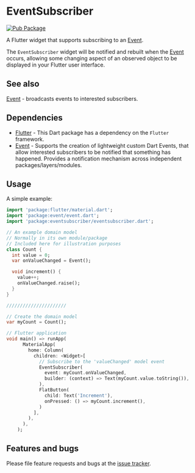 # EventSubscriber

[![Pub Package](https://img.shields.io/pub/v/eventsubscriber.svg?style=flat-square)](https://pub.dev/packages/eventsubscriber)

A Flutter widget that supports subscribing to an [Event].

 The `EventSubscriber` widget will be notified and rebuilt when the [Event] occurs, allowing some changing aspect of an observed object to be displayed in your Flutter user interface.

## See also

[Event] - broadcasts events to interested subscribers.

## Dependencies

- [Flutter][flutter] - This Dart package has a dependency on the `Flutter` framework.
- [Event] - Supports the creation of lightweight custom Dart Events, that allow interested subscribers to be notified that something has happened. Provides a notification mechanism across independent packages/layers/modules.

## Usage

A simple example:

```dart
import 'package:flutter/material.dart';
import 'package:event/event.dart';
import 'package:eventsubscriber/eventsubscriber.dart';

// An example domain model
// Normally in its own module/package
// Included here for illustration purposes
class Count {
  int value = 0;
  var onValueChanged = Event();

  void increment() {
    value++;
    onValueChanged.raise();
  }
}

//////////////////////

// Create the domain model
var myCount = Count();

// Flutter application
void main() => runApp(
      MaterialApp(
        home: Column(
          children: <Widget>[
            // Subscribe to the 'valueChanged' model event
            EventSubscriber(
              event: myCount.onValueChanged,
              builder: (context) => Text(myCount.value.toString()),
            ),
            FlatButton(
              child: Text('Increment'),
              onPressed: () => myCount.increment(),
            )
          ],
        ),
      ),
    );
```

## Features and bugs

Please file feature requests and bugs at the [issue tracker][tracker].

[tracker]: https://github.com/aryehof/dart-eventsubscriber/issues
[eventnotifier]: https://pub.dev/packages/eventnotifier
[flutter]: https://flutter.dev/
[event]: https://pub.dev/packages/event
